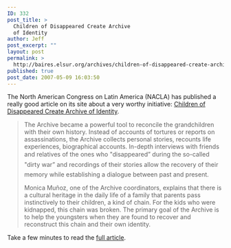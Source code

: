 ```yaml
---
ID: 332
post_title: >
  Children of Disappeared Create Archive
  of Identity
author: Jeff
post_excerpt: ""
layout: post
permalink: >
  http://baires.elsur.org/archives/children-of-disappeared-create-archive-of-identity/
published: true
post_date: 2007-05-09 16:03:50
---
```

The North American Congress on Latin America (NACLA) has published a really good article on its site about a very worthy initiative: <a href="http://news.nacla.org/2007/05/07/children-of-disappeared-create-archive-of-identity/">Children of Disappeared Create Archive of Identity</a>. 



<blockquote>The Archive became a powerful tool to reconcile the grandchildren with their own history. Instead of accounts of tortures or reports on assassinations, the Archive collects personal stories, recounts life experiences, biographical accounts. In-depth interviews with friends and relatives of the ones who "disappeared&#8221; during the so-called "dirty war&#8221; and recordings of their stories allow the recovery of their memory while establishing a dialogue between past and present.

Monica Mu&#241;oz, one of the Archive coordinators, explains that there is a cultural heritage in the daily life of a family that parents pass instinctively to their children, a kind of chain. For the kids who were kidnapped, this chain was broken. The primary goal of the Archive is to help the youngsters when they are found to recover and reconstruct this chain and their own identity. </blockquote>

Take a few minutes to read the <a href="http://news.nacla.org/2007/05/07/children-of-disappeared-create-archive-of-identity/">full article</a>.